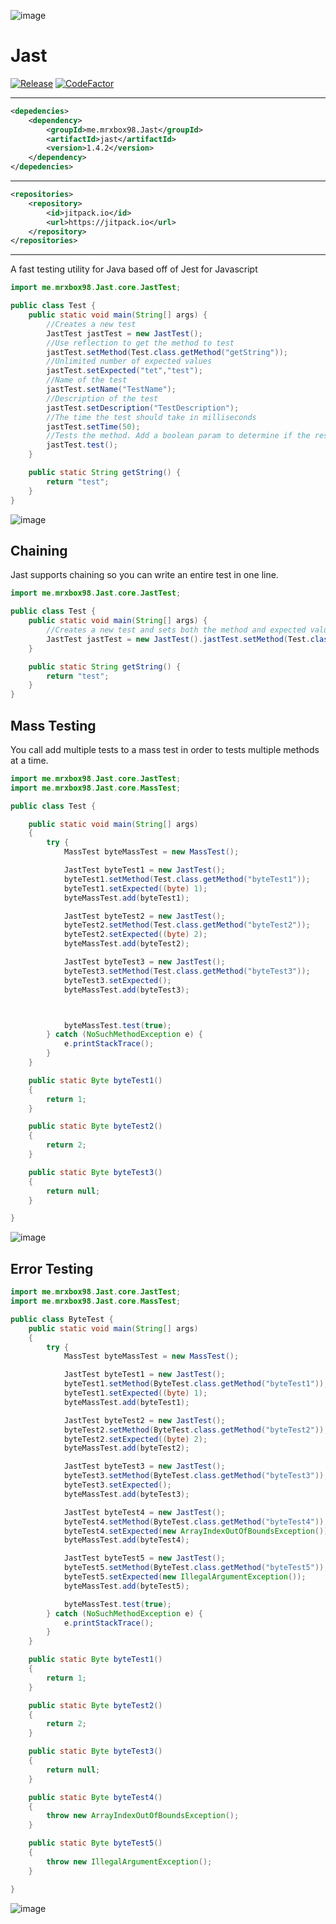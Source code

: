 ![image](https://user-images.githubusercontent.com/29240392/138798545-210a25cb-ad78-41be-a0a3-e3086e1390eb.png) 
# Jast
[![Release](https://jitpack.io/v/me.mrxbox98/Jast.svg)](https://jitpack.io/#me.mrxbox98/Jast)
[![CodeFactor](https://www.codefactor.io/repository/github/mrxbox98/jast/badge/main)](https://www.codefactor.io/repository/github/mrxbox98/jast/overview/main)
***
```xml
<depedencies>
    <dependency>
        <groupId>me.mrxbox98.Jast</groupId>
        <artifactId>jast</artifactId>
        <version>1.4.2</version>
    </dependency>
</depedencies>
```
***
```xml
<repositories>
    <repository>
        <id>jitpack.io</id>
        <url>https://jitpack.io</url>
    </repository>
</repositories>
```
***
A fast testing utility for Java based off of Jest for Javascript

```java
import me.mrxbox98.Jast.core.JastTest;

public class Test {
    public static void main(String[] args) {
        //Creates a new test
        JastTest jastTest = new JastTest();
        //Use reflection to get the method to test
        jastTest.setMethod(Test.class.getMethod("getString"));
        //Unlimited number of expected values
        jastTest.setExpected("tet","test");
        //Name of the test
        jastTest.setName("TestName");
        //Description of the test
        jastTest.setDescription("TestDescription");
        //The time the test should take in milliseconds
        jastTest.setTime(50);
        //Tests the method. Add a boolean param to determine if the results should be printed out
        jastTest.test();
    }

    public static String getString() {
        return "test";
    }
}
```
![image](https://user-images.githubusercontent.com/29240392/138388002-dd7d2d3d-e82f-419b-a635-c235c4869f53.png)

## Chaining
Jast supports chaining so you can write an entire test in one line.
```java
import me.mrxbox98.Jast.core.JastTest;

public class Test {
    public static void main(String[] args) {
        //Creates a new test and sets both the method and expected values in one line
        JastTest jastTest = new JastTest().jastTest.setMethod(Test.class.getMethod("getString")).setExpected("tet","test");
    }

    public static String getString() {
        return "test";
    }
}
```

## Mass Testing
You call add multiple tests to a mass test in order to tests multiple methods at a time.
```java
import me.mrxbox98.Jast.core.JastTest;
import me.mrxbox98.Jast.core.MassTest;

public class Test {

    public static void main(String[] args)
    {
        try {
            MassTest byteMassTest = new MassTest();

            JastTest byteTest1 = new JastTest();
            byteTest1.setMethod(Test.class.getMethod("byteTest1"));
            byteTest1.setExpected((byte) 1);
            byteMassTest.add(byteTest1);

            JastTest byteTest2 = new JastTest();
            byteTest2.setMethod(Test.class.getMethod("byteTest2"));
            byteTest2.setExpected((byte) 2);
            byteMassTest.add(byteTest2);

            JastTest byteTest3 = new JastTest();
            byteTest3.setMethod(Test.class.getMethod("byteTest3"));
            byteTest3.setExpected();
            byteMassTest.add(byteTest3);



            byteMassTest.test(true);
        } catch (NoSuchMethodException e) {
            e.printStackTrace();
        }
    }

    public static Byte byteTest1()
    {
        return 1;
    }

    public static Byte byteTest2()
    {
        return 2;
    }

    public static Byte byteTest3()
    {
        return null;
    }

}
```
![image](https://user-images.githubusercontent.com/29240392/138393589-3d9f2fb6-cd46-48e9-ba6f-68f6271955f3.png)

## Error Testing
```java
import me.mrxbox98.Jast.core.JastTest;
import me.mrxbox98.Jast.core.MassTest;

public class ByteTest {
    public static void main(String[] args)
    {
        try {
            MassTest byteMassTest = new MassTest();

            JastTest byteTest1 = new JastTest();
            byteTest1.setMethod(ByteTest.class.getMethod("byteTest1"));
            byteTest1.setExpected((byte) 1);
            byteMassTest.add(byteTest1);

            JastTest byteTest2 = new JastTest();
            byteTest2.setMethod(ByteTest.class.getMethod("byteTest2"));
            byteTest2.setExpected((byte) 2);
            byteMassTest.add(byteTest2);

            JastTest byteTest3 = new JastTest();
            byteTest3.setMethod(ByteTest.class.getMethod("byteTest3"));
            byteTest3.setExpected();
            byteMassTest.add(byteTest3);

            JastTest byteTest4 = new JastTest();
            byteTest4.setMethod(ByteTest.class.getMethod("byteTest4"));
            byteTest4.setExpected(new ArrayIndexOutOfBoundsException());
            byteMassTest.add(byteTest4);

            JastTest byteTest5 = new JastTest();
            byteTest5.setMethod(ByteTest.class.getMethod("byteTest5"));
            byteTest5.setExpected(new IllegalArgumentException());
            byteMassTest.add(byteTest5);

            byteMassTest.test(true);
        } catch (NoSuchMethodException e) {
            e.printStackTrace();
        }
    }

    public static Byte byteTest1()
    {
        return 1;
    }

    public static Byte byteTest2()
    {
        return 2;
    }

    public static Byte byteTest3()
    {
        return null;
    }

    public static Byte byteTest4()
    {
        throw new ArrayIndexOutOfBoundsException();
    }

    public static Byte byteTest5()
    {
        throw new IllegalArgumentException();
    }

}
```
![image](https://user-images.githubusercontent.com/29240392/138796086-16be5c3f-bb79-4ebb-8c29-8dbbab55b27a.png)

